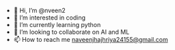 - 👋 Hi, I’m @nveen2
- 👀 I’m interested in coding 
- 🌱 I’m currently learning python
- 💞️ I’m looking to collaborate on AI and ML
- 📫 How to reach me naveenjhajhriya24155@gmail.com

<!---
nveen2/nveen2 is a ✨ special ✨ repository because its `README.md` (this file) appears on your GitHub profile.
You can click the Preview link to take a look at your changes.
--->
